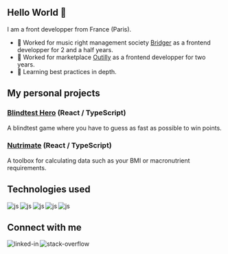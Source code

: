 ## Hello World 👋
I am a front developper from France (Paris).
- 🔭 Worked for music right management society [Bridger](https://bridgermusic.io) as a frontend developper for 2 and a half years.
- 🔭 Worked for marketplace [Outilly](https://www.linkedin.com/company/simplement-io/about/) as a frontend developper for two years.
- 🌱 Learning best practices in depth.

## My personal projects

### [Blindtest Hero](https://blindtest-hero.vercel.app/) (React / TypeScript)
A blindtest game where you have to guess as fast as possible to win points.

### [Nutrimate](https://golden-fox-6ecd65.netlify.app/bmr) (React / TypeScript)
A toolbox for calculating data such as your BMI or macronutrient requirements.

## Technologies used
<img align="left" alt="js" src="https://img.shields.io/badge/-React-%2362dafc" />
<img align="left" alt="js" src="https://img.shields.io/badge/-Javascript-%23f0d81e" />
<img align="left" alt="js" src="https://img.shields.io/badge/-Typescript-%233178c6" />
<img align="left" alt="js" src="https://img.shields.io/badge/-Tailwind CSS-%2300bcd4" />
<img align="left" alt="js" src="https://img.shields.io/badge/-Angular-%23de0031" />
<br>

## Connect with me
[<img align="left" alt="linked-in" src="https://img.shields.io/badge/linkedin-%230077B5.svg?&style=for-the-badge&logo=linkedin&logoColor=white" />](https://www.linkedin.com/in/clément-gauthier-483239101/)
[<img align="left" alt="stack-overflow" src="https://img.shields.io/badge/stack%20overflow-FE7A16?logo=stack-overflow&logoColor=white&style=for-the-badge" />](https://stackoverflow.com/users/16539466/klaymant)
